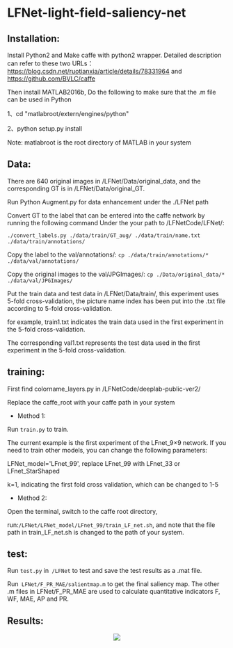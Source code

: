 # LFNet-light-field-saliency-net
## Installation:
Install Python2 and Make caffe with python2 wrapper. Detailed description can refer to these two URLs：https://blog.csdn.net/ruotianxia/article/details/78331964 and https://github.com/BVLC/caffe

Then install MATLAB2016b, Do the following to make sure that the .m file can be used in Python

1、cd "matlabroot/extern/engines/python"  

2、python setup.py install

Note: matlabroot is the root directory of MATLAB in your system

## Data:
There are 640 original images in /LFNet/Data/original_data, and the corresponding GT is in /LFNet/Data/original_GT.

Run Python Augment.py for data enhancement under the ./LFNet path

Convert GT to the label that can be entered into the caffe network by running the following command Under the your path to /LFNetCode/LFNet/:

`./convert_labels.py ./data/train/GT_aug/ ./data/train/name.txt ./data/train/annotations/`

Copy the label to the val/annotations/:
`cp ./data/train/annotations/* ./data/val/annotations/`

Copy the original images to the val/JPGImages/:
`cp ./Data/original_data/* ./data/val/JPGImages/`

Put the train data and test data in /LFNet/Data/train/, this experiment uses 5-fold cross-validation, the picture name index has been put into the .txt file according to 5-fold cross-validation.

for example, train1.txt indicates the train data used in the first experiment in the 5-fold cross-validation. 

The corresponding val1.txt represents the test data used in the first experiment in the 5-fold cross-validation.

## training:
First find colorname_layers.py in /LFNetCode/deeplab-public-ver2/

Replace the caffe_root with your caffe path in your system

* Method 1:

Run `train.py` to train.

The current example is the first experiment of the LFnet_9×9 network. If you need to train other models, you can change the following parameters:

LFNet_model='LFnet_99', replace LFnet_99 with LFnet_33 or LFnet_StarShaped

k=1, indicating the first fold cross validation, which can be changed to 1-5

* Method 2:

Open the terminal, switch to the caffe root directory, 

run:`/LFNet/LFNet_model/LFnet_99/train_LF_net.sh`, and note that the file path in train_LF_net.sh is changed to the path of your system.

## test:

Run `test.py` in` /LFNet` to test and save the test results as a .mat file.

Run` LFNet/F_PR_MAE/salientmap.m` to get the final saliency map. The other .m files in LFNet/F_PR_MAE are used to calculate quantitative indicators F, WF, MAE, AP and PR.

## Results:

<div style="text-align:center"><img src ="https://github.com/pencilzhang/LFNet-light-field-saliency-net/raw/master/result.png" /></div>
